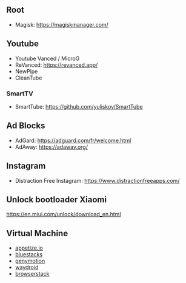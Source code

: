 
## Root

- Magisk: https://magiskmanager.com/

## Youtube

- Youtube Vanced / MicroG
- ReVanced: https://revanced.app/
- NewPipe
- CleanTube

### SmartTV

- SmartTube: https://github.com/yuliskov/SmartTube

## Ad Blocks

- AdGard: https://adguard.com/fr/welcome.html
- AdAway: https://adaway.org/

## Instagram

- Distraction Free Instagram: https://www.distractionfreeapps.com/


## Unlock bootloader Xiaomi

https://en.miui.com/unlock/download_en.html

## Virtual Machine

- [appetize.io](https://appetize.io/)
- [bluestacks](https://www.bluestacks.com/download.html)
- [genymotion](https://www.genymotion.com/)
- [waydroid](https://waydro.id/)
- [browserstack](https://www.browserstack.com/)
